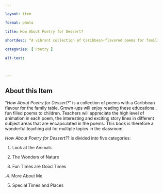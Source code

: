 ```yaml
--- 

layout: item 

format: photo 

title: How About Poetry for Dessert?

shortdesc: “A vibrant collection of Caribbean-flavored poems for families and classrooms, blending education with entertainment across various subjects and settings."
 
categories: [ Poetry ]

alt-text:  

 

--- 
```


## About this Item 

“_How About Poetry for Dessert?_” is a collection of poems with a Caribbean flavour for the family table. Grown-ups will enjoy reading these educational, fun filled poems to children. Teachers will appreciate the high level of animation in each poem, the interesting and exciting story lines in different subject areas that are encapsulated in the poems. This book is therefore a wonderful teaching aid for multiple topics in the classroom. 

_How About Poetry for Dessert?_? is divided into five categories: 

1. Look at the Animals 

2. The Wonders of Nature 

3. Fun Times are Good Times 

.4. More About Me 

5. Special Times and Places 
